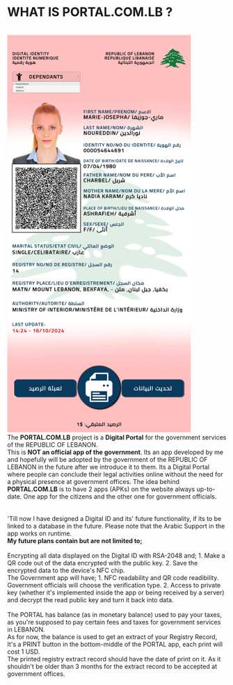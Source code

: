 # WHAT IS PORTAL.COM.LB ?
<br>
<img src="https://github.com/AliTarhini/Portal.com.lb/blob/main/Screenshot.jpg" width="421.875" height="914.0625"></img>
<br>
The <strong>PORTAL.COM.LB</strong> project is a <strong>Digital Portal</strong> for the government services of the REPUBLIC OF LEBANON.
<br>
This is <strong>NOT an official app of the government</strong>. Its an app developed by me and hopefully will be adopted by the government of the REPUBLIC OF LEBANON in the future after we introduce it to them. Its a Digital Portal where people can conclude their legal activities online without the need for a physical presence at government offices.
The idea behind <strong>PORTAL.COM.LB</strong> is to have 2 apps (APKs) on the website always up-to-date. One app for the citizens and the other one for government officials.
<br>
<br>
<br>
'Till now I have designed a Digital ID and its' future functionality, if its to be linked to a database in the future.
Please note that the Arabic Support in the app works on runtime.
<br>
<strong>My future plans contain but are not limited to;</strong>
<br>
<br>
Encrypting all data displayed on the Digital ID with RSA-2048 and;
  1. Make a QR code out of the data encrypted with the public key.
  2. Save the encrypted data to the device's NFC chip.
<br>
The Government app will have;
  1. NFC readability and QR code readibility. Government officials will choose the verification type.
  2. Access to private key (whether it's implemented inside the app or being received by a server) and decrypt the read public key and turn it back into data.
<br>
<br>
The PORTAL has balance (as in monetary balance) used to pay your taxes, as you're supposed to pay certain fees and taxes for government services in LEBANON.
<br>
As for now, the balance is used to get an extract of your Registry Record, It's a PRINT button in the bottom-middle of the PORTAL app, each print will cost 1 USD.
<br>
The printed registry extract record should have the date of print on it. As it shouldn't be older than 3 months for the extract record to be accepted at government offices.
